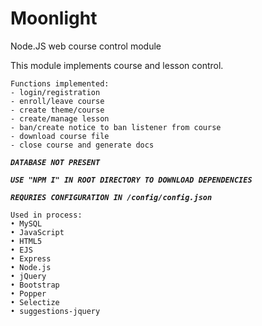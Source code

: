 # Moonlight
Node.JS web course control module

This module implements course and lesson control. 

    Functions implemented: 
    - login/registration
    - enroll/leave course
    - create theme/course
    - create/manage lesson
    - ban/create notice to ban listener from course
    - download course file
    - close course and generate docs
 
    

***` DATABASE NOT PRESENT `***

***` USE "NPM I" IN ROOT DIRECTORY TO DOWNLOAD DEPENDENCIES `***

***` REQURIES CONFIGURATION IN /config/config.json `***

    Used in process:
    • MySQL
    • JavaScript
    • HTML5
    • EJS
    • Express
    • Node.js
    • jQuery
    • Bootstrap
    • Popper
    • Selectize
    • suggestions-jquery
